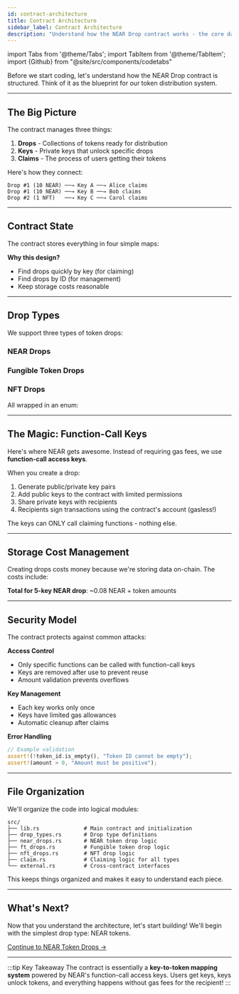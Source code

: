 ```yaml
---
id: contract-architecture
title: Contract Architecture
sidebar_label: Contract Architecture
description: "Understand how the NEAR Drop contract works - the core data types, storage patterns, and drop management system."
---
```

import Tabs from '@theme/Tabs';
import TabItem from '@theme/TabItem';
import {Github} from "@site/src/components/codetabs"

Before we start coding, let's understand how the NEAR Drop contract is structured. Think of it as the blueprint for our token distribution system.

---

## The Big Picture

The contract manages three things:
1. **Drops** - Collections of tokens ready for distribution
2. **Keys** - Private keys that unlock specific drops
3. **Claims** - The process of users getting their tokens

Here's how they connect:

```
Drop #1 (10 NEAR) ──→ Key A ──→ Alice claims
Drop #1 (10 NEAR) ──→ Key B ──→ Bob claims
Drop #2 (1 NFT)   ──→ Key C ──→ Carol claims
```

---

## Contract State

The contract stores everything in four simple maps:

<Github fname="lib.rs" language="rust" 
        url="https://github.com/Festivemena/Near-drop/blob/main/contract/src/lib.rs"
        start="15" end="25" />

**Why this design?**
- Find drops quickly by key (for claiming)
- Find drops by ID (for management) 
- Keep storage costs reasonable

---

## Drop Types

We support three types of token drops:

### NEAR Drops
<Github fname="drop_types.rs" language="rust" 
        url="https://github.com/Festivemena/Near-drop/blob/main/contract/src/drop_types.rs"
        start="15" end="20" />

### Fungible Token Drops 
<Github fname="drop_types.rs" language="rust" 
        url="https://github.com/Festivemena/Near-drop/blob/main/contract/src/drop_types.rs"
        start="22" end="28" />

### NFT Drops
<Github fname="drop_types.rs" language="rust" 
        url="https://github.com/Festivemena/Near-drop/blob/main/contract/src/drop_types.rs"
        start="30" end="36" />

All wrapped in an enum:
<Github fname="drop_types.rs" language="rust" 
        url="https://github.com/Festivemena/Near-drop/blob/main/contract/src/drop_types.rs"
        start="5" end="13" />

---

## The Magic: Function-Call Keys

Here's where NEAR gets awesome. Instead of requiring gas fees, we use **function-call access keys**.

When you create a drop:
1. Generate public/private key pairs
2. Add public keys to the contract with limited permissions
3. Share private keys with recipients
4. Recipients sign transactions using the contract's account (gasless!)

The keys can ONLY call claiming functions - nothing else.

<Github fname="lib.rs" language="rust" 
        url="https://github.com/Festivemena/Near-drop/blob/main/contract/src/lib.rs"
        start="150" end="165" />

---

## Storage Cost Management

Creating drops costs money because we're storing data on-chain. The costs include:

<Github fname="lib.rs" language="rust" 
        url="https://github.com/Festivemena/Near-drop/blob/main/contract/src/lib.rs"
        start="8" end="13" />

**Total for 5-key NEAR drop**: ~0.08 NEAR + token amounts

---

## Security Model

The contract protects against common attacks:

**Access Control**
- Only specific functions can be called with function-call keys
- Keys are removed after use to prevent reuse
- Amount validation prevents overflows

**Key Management** 
- Each key works only once
- Keys have limited gas allowances
- Automatic cleanup after claims

**Error Handling**
```rust
// Example validation
assert!(!token_id.is_empty(), "Token ID cannot be empty");
assert!(amount > 0, "Amount must be positive");
```

---

## File Organization

We'll organize the code into logical modules:

```
src/
├── lib.rs              # Main contract and initialization
├── drop_types.rs       # Drop type definitions  
├── near_drops.rs       # NEAR token drop logic
├── ft_drops.rs         # Fungible token drop logic
├── nft_drops.rs        # NFT drop logic
├── claim.rs            # Claiming logic for all types
└── external.rs         # Cross-contract interfaces
```

This keeps things organized and makes it easy to understand each piece.

---

## What's Next?

Now that you understand the architecture, let's start building! We'll begin with the simplest drop type: NEAR tokens.

[Continue to NEAR Token Drops →](./near-drops.md)

---

:::tip Key Takeaway
The contract is essentially a **key-to-token mapping system** powered by NEAR's function-call access keys. Users get keys, keys unlock tokens, and everything happens without gas fees for the recipient!
:::